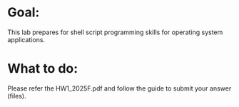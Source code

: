# Goal: 
This lab prepares for shell script programming skills for operating system applications.

# What to do:
Please refer the HW1_2025F.pdf and follow the guide to submit your answer (files).

